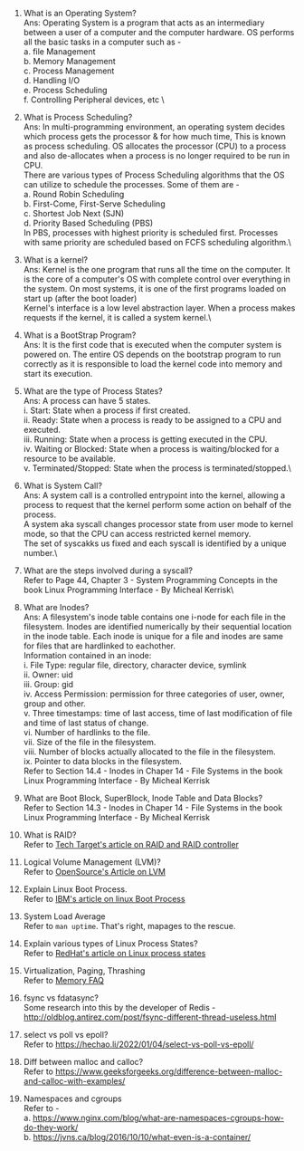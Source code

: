1. What is an Operating System? \
Ans: Operating System is a program that acts as an intermediary between a user of a computer and the computer hardware. OS performs all the basic tasks in a computer such as -\
a. file Management \
b. Memory Management \
c. Process Management \
d. Handling I/O \
e. Process Scheduling \
f. Controlling Peripheral devices, etc \

2. What is Process Scheduling? \
Ans: In multi-programming environment, an operating system decides which process gets the processor & for how much time, This is known as process scheduling. OS allocates the processor (CPU) to a process and also de-allocates when a process is no longer required to be run in CPU. \
There are various types of Process Scheduling algorithms that the OS can utilize to schedule the processes. Some of them are -\
a. Round Robin Scheduling \
b. First-Come, First-Serve Scheduling \
c. Shortest Job Next (SJN) \
d. Priority Based Scheduling (PBS) \
In PBS, processes with highest priority is scheduled first. Processes with same priority are scheduled based on FCFS scheduling algorithm.\

3. What is a kernel? \
Ans: Kernel is the one program that runs all the time on the computer. It is the core of a computer's OS with complete control over everything in the system. On most systems, it is one of the first programs loaded on start up (after the boot loader) \
Kernel's interface is a low level abstraction layer. When a process makes requests if the kernel, it is called a system kernel.\

4. What is a BootStrap Program? \
Ans: It is the first code that is executed when the computer system is powered on. The entire OS depends on the bootstrap program to run correctly as it is responsible to load the kernel code into memory and start its execution.

5. What are the type of Process States? \
Ans: A process can have 5 states. \
i. Start: State when a process if first created.\
ii. Ready: State when a process is ready to be assigned to a CPU and executed.\
iii. Running: State when a process is getting executed in the CPU.\
iv. Waiting or Blocked: State when a process is waiting/blocked for a resource to be available.\
v. Terminated/Stopped: State when the process is terminated/stopped.\ 

6. What is System Call? \
Ans: A system call is a controlled entrypoint into the kernel, allowing a process to request that the kernel perform some action on behalf of the process.\
A system aka syscall changes processor state from user mode to kernel mode, so that the CPU can access restricted kernel memory.\
The set of syscakks us fixed and each syscall is identified by a unique number.\

7. What are the steps involved during a syscall? \
Refer to Page 44, Chapter 3 - System Programming Concepts in the book Linux Programming Interface - By Micheal Kerrisk\

8. What are Inodes? \
Ans: A filesystem's inode table contains one i-node for each file in the filesystem. Inodes are identified numerically by their sequential location in the inode table. Each inode is unique for a file and inodes are same for files that are hardlinked to eachother.\
Information contained in an inode:\
i. File Type: regular file, directory, character device, symlink\
ii. Owner: uid\
iii. Group: gid\
iv. Access Permission: permission for three categories of user, owner, group and other.\
v. Three timestamps: time of last access, time of last modification of file and time of last status of change.\
vi. Number of hardlinks to the file.\
vii. Size of the file in the filesystem.\
viii. Number of blocks actually allocated to the file in the filesystem.\
ix. Pointer to data blocks in the filesystem.\
Refer to Section 14.4 - Inodes in Chaper 14 - File Systems in the book Linux Programming Interface - By Micheal Kerrisk

9. What are Boot Block, SuperBlock, Inode Table and Data Blocks? \
Refer to Section 14.3 - Inodes in Chaper 14 - File Systems in the book Linux Programming Interface - By Micheal Kerrisk

10. What is RAID? \
Refer to [Tech Target's article on RAID and RAID controller](https://www.techtarget.com/searchstorage/definition/RAID)

11. Logical Volume Management (LVM)? \
Refer to [OpenSource's Article on LVM](https://opensource.com/business/16/9/linux-users-guide-lvm)

12. Explain Linux Boot Process. \
Refer to [IBM's article on linux Boot Process](https://developer.ibm.com/articles/l-linuxboot/)

13. System Load Average\
Refer to `man uptime`. That's right, mapages to the rescue.

14. Explain various types of Linux Process States? \
Refer to [RedHat's article on Linux process states](https://access.redhat.com/sites/default/files/attachments/processstates_20120831.pdf)

15. Virtualization, Paging, Thrashing\
Refer to [Memory FAQ](https://landley.net/writing/memory-faq.txt)

16. fsync vs fdatasync? \
Some research into this by the developer of Redis - http://oldblog.antirez.com/post/fsync-different-thread-useless.html

17. select vs poll vs epoll? \
Refer to https://hechao.li/2022/01/04/select-vs-poll-vs-epoll/

18. Diff between malloc and calloc? \
Refer to https://www.geeksforgeeks.org/difference-between-malloc-and-calloc-with-examples/

19. Namespaces and cgroups \
Refer to - \
a. https://www.nginx.com/blog/what-are-namespaces-cgroups-how-do-they-work/ \
b. https://jvns.ca/blog/2016/10/10/what-even-is-a-container/
